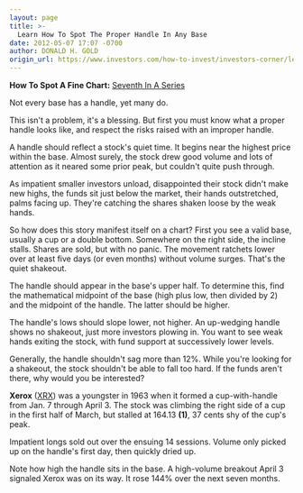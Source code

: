 ```yaml
---
layout: page
title: >-
  Learn How To Spot The Proper Handle In Any Base
date: 2012-05-07 17:07 -0700
author: DONALD H. GOLD
origin_url: https://www.investors.com/how-to-invest/investors-corner/learn-to-spot-a-proper-handle
---
```





**How To Spot A Fine Chart:** [Seventh In A Series](http://news.investors.com/specialreport/609681/201204301707/how-to-spot-a-fine-chart.aspx)

  

Not every base has a handle, yet many do.

  

This isn't a problem, it's a blessing. But first you must know what a proper handle looks like, and respect the risks raised with an improper handle.

  

A handle should reflect a stock's quiet time. It begins near the highest price within the base. Almost surely, the stock drew good volume and lots of attention as it neared some prior peak, but couldn't quite push through.

  

As impatient smaller investors unload, disappointed their stock didn't make new highs, the funds sit just below the market, their hands outstretched, palms facing up. They're catching the shares shaken loose by the weak hands.

  

So how does this story manifest itself on a chart? First you see a valid base, usually a cup or a double bottom. Somewhere on the right side, the incline stalls. Shares are sold, but with no panic. The movement ratchets lower over at least five days (or even months) without volume surges. That's the quiet shakeout.

  

The handle should appear in the base's upper half. To determine this, find the mathematical midpoint of the base (high plus low, then divided by 2) and the midpoint of the handle. The latter should be higher.

  

The handle's lows should slope lower, not higher. An up-wedging handle shows no shakeout, just more investors plowing in. You want to see weak hands exiting the stock, with fund support at successively lower levels.

  

Generally, the handle shouldn't sag more than 12%. While you're looking for a shakeout, the stock shouldn't be able to fall too hard. If the funds aren't there, why would you be interested?

  

**Xerox** ([XRX](https://research.investors.com/quote.aspx?symbol=XRX)) was a youngster in 1963 when it formed a cup-with-handle from Jan. 7 through April 3. The stock was climbing the right side of a cup in the first half of March, but stalled at 164.13 **(1)**, 37 cents shy of the cup's peak.

  

Impatient longs sold out over the ensuing 14 sessions. Volume only picked up on the handle's first day, then quickly dried up.

  

Note how high the handle sits in the base. A high-volume breakout April 3 signaled Xerox was on its way. It rose 144% over the next seven months.





